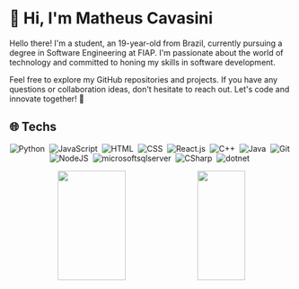 # 👋 Hi, I'm Matheus Cavasini


Hello there! I'm a student, an 19-year-old from Brazil, currently pursuing a degree in Software Engineering at FIAP. I'm passionate about the world of technology and committed to honing my skills in software development.

Feel free to explore my GitHub repositories and projects. If you have any questions or collaboration ideas, don't hesitate to reach out. Let's code and innovate together! 🚀

## 🌐 Techs
<div align="center"> 
  
![Python](https://img.shields.io/badge/Python-14354C?style=for-the-badge&logo=python&logoColor=white)&nbsp;
![JavaScript](https://img.shields.io/badge/JavaScript-F7DF1E?style=for-the-badge&logo=javascript&logoColor=black)&nbsp;
![HTML](https://img.shields.io/badge/HTML5-E34F26?style=for-the-badge&logo=html5&logoColor=white)&nbsp;
![CSS](https://img.shields.io/badge/CSS3-1572B6?style=for-the-badge&logo=css3&logoColor=white)&nbsp;
![React.js](https://img.shields.io/badge/React-20232A?style=for-the-badge&logo=react&logoColor=61DAFB)&nbsp;
![C++](https://img.shields.io/badge/c++-005C84?style=for-the-badge&logo=cplusplus&logoColor=white)&nbsp;
![Java](https://img.shields.io/badge/java-%23ED8B00.svg?style=for-the-badge&logo=openjdk&logoColor=white)&nbsp;
![Git](https://img.shields.io/badge/GIT-E44C30?style=for-the-badge&logo=git&logoColor=white)&nbsp;
![NodeJS](https://img.shields.io/badge/Node.js-339933?style=for-the-badge&logo=nodedotjs&logoColor=white)&nbsp;
![microsoftsqlserver](https://img.shields.io/badge/microsoft%20sql%20server-005C84?style=for-the-badge&logo=microsoftsqlserver&logoColor=white)&nbsp;
![CSharp](https://img.shields.io/badge/C%20Sharp-339933?style=for-the-badge&logo=csharp&logoColor=white)&nbsp;
![dotnet](https://img.shields.io/badge/dotnet-005C84?style=for-the-badge&logo=dotnet&logoColor=white)&nbsp;


<img width="49%" height="195px" src="https://github-readme-stats.vercel.app/api?username=Cavasini&show_icons=true&count_private=true&title_color=6b0ccf4&icon_color=6b0ccf4&text_color=c9d1d9&bg_color=0d1117&border_color=fff0" /> 

<img width="41%" height="195px" src="https://github-readme-stats.vercel.app/api/top-langs/?username=Cavasini&layout=compact&title_color=6b0ccf4&text_color=fff&bg_color=0d1117&border_color=fff0" />

</div>
